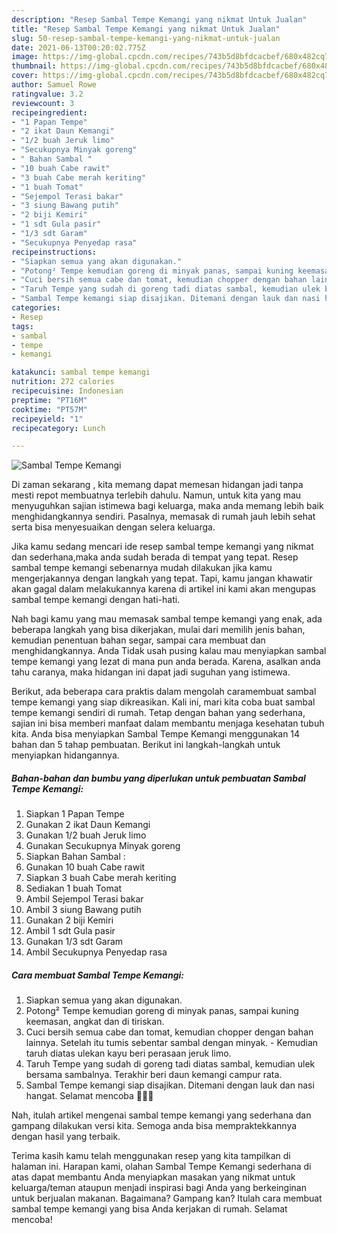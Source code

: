 ```yaml
---
description: "Resep Sambal Tempe Kemangi yang nikmat Untuk Jualan"
title: "Resep Sambal Tempe Kemangi yang nikmat Untuk Jualan"
slug: 50-resep-sambal-tempe-kemangi-yang-nikmat-untuk-jualan
date: 2021-06-13T00:20:02.775Z
image: https://img-global.cpcdn.com/recipes/743b5d8bfdcacbef/680x482cq70/sambal-tempe-kemangi-foto-resep-utama.jpg
thumbnail: https://img-global.cpcdn.com/recipes/743b5d8bfdcacbef/680x482cq70/sambal-tempe-kemangi-foto-resep-utama.jpg
cover: https://img-global.cpcdn.com/recipes/743b5d8bfdcacbef/680x482cq70/sambal-tempe-kemangi-foto-resep-utama.jpg
author: Samuel Rowe
ratingvalue: 3.2
reviewcount: 3
recipeingredient:
- "1 Papan Tempe"
- "2 ikat Daun Kemangi"
- "1/2 buah Jeruk limo"
- "Secukupnya Minyak goreng"
- " Bahan Sambal "
- "10 buah Cabe rawit"
- "3 buah Cabe merah keriting"
- "1 buah Tomat"
- "Sejempol Terasi bakar"
- "3 siung Bawang putih"
- "2 biji Kemiri"
- "1 sdt Gula pasir"
- "1/3 sdt Garam"
- "Secukupnya Penyedap rasa"
recipeinstructions:
- "Siapkan semua yang akan digunakan."
- "Potong² Tempe kemudian goreng di minyak panas, sampai kuning keemasan, angkat dan di tiriskan."
- "Cuci bersih semua cabe dan tomat, kemudian chopper dengan bahan lainnya. Setelah itu tumis sebentar sambal dengan minyak.  Kemudian taruh diatas ulekan kayu beri perasaan jeruk limo."
- "Taruh Tempe yang sudah di goreng tadi diatas sambal, kemudian ulek bersama sambalnya. Terakhir beri daun kemangi campur rata."
- "Sambal Tempe kemangi siap disajikan. Ditemani dengan lauk dan nasi hangat. Selamat mencoba 🥰🥰🥰"
categories:
- Resep
tags:
- sambal
- tempe
- kemangi

katakunci: sambal tempe kemangi 
nutrition: 272 calories
recipecuisine: Indonesian
preptime: "PT16M"
cooktime: "PT57M"
recipeyield: "1"
recipecategory: Lunch

---
```



![Sambal Tempe Kemangi](https://img-global.cpcdn.com/recipes/743b5d8bfdcacbef/680x482cq70/sambal-tempe-kemangi-foto-resep-utama.jpg)

Di zaman  sekarang , kita memang dapat memesan hidangan jadi tanpa mesti repot membuatnya terlebih dahulu. Namun, untuk kita yang mau menyuguhkan sajian istimewa bagi keluarga, maka anda memang lebih baik menghidangkannya sendiri. Pasalnya, memasak di rumah jauh lebih sehat serta bisa menyesuaikan dengan selera keluarga.

Jika kamu sedang mencari ide resep sambal tempe kemangi yang nikmat dan sederhana,maka anda sudah berada di tempat yang tepat. Resep sambal tempe kemangi  sebenarnya mudah dilakukan jika kamu mengerjakannya dengan langkah yang tepat. Tapi, kamu jangan khawatir akan gagal dalam melakukannya 
karena di artikel ini kami akan mengupas sambal tempe kemangi dengan hati-hati.  



Nah bagi kamu yang mau memasak sambal tempe kemangi yang enak, ada beberapa langkah yang bisa dikerjakan, mulai dari memilih jenis bahan, kemudian penentuan bahan segar, sampai cara membuat dan menghidangkannya. Anda Tidak usah pusing kalau mau menyiapkan sambal tempe kemangi yang lezat di mana pun anda berada. Karena, asalkan anda  tahu caranya, maka hidangan ini dapat jadi suguhan yang istimewa.

Berikut, ada beberapa cara praktis  dalam mengolah caramembuat sambal tempe kemangi yang siap dikreasikan. Kali ini, mari kita coba buat sambal tempe kemangi sendiri di rumah. Tetap dengan bahan yang sederhana, sajian ini bisa memberi manfaat dalam membantu menjaga kesehatan tubuh kita. Anda bisa menyiapkan Sambal Tempe Kemangi menggunakan 14 bahan dan 5 tahap pembuatan. Berikut ini langkah-langkah untuk menyiapkan hidangannya.

<!--inarticleads1-->

##### Bahan-bahan dan bumbu yang diperlukan untuk pembuatan Sambal Tempe Kemangi:

1. Siapkan 1 Papan Tempe
1. Gunakan 2 ikat Daun Kemangi
1. Gunakan 1/2 buah Jeruk limo
1. Gunakan Secukupnya Minyak goreng
1. Siapkan  Bahan Sambal :
1. Gunakan 10 buah Cabe rawit
1. Siapkan 3 buah Cabe merah keriting
1. Sediakan 1 buah Tomat
1. Ambil Sejempol Terasi bakar
1. Ambil 3 siung Bawang putih
1. Gunakan 2 biji Kemiri
1. Ambil 1 sdt Gula pasir
1. Gunakan 1/3 sdt Garam
1. Ambil Secukupnya Penyedap rasa




<!--inarticleads2-->

##### Cara membuat Sambal Tempe Kemangi:

1. Siapkan semua yang akan digunakan.
1. Potong² Tempe kemudian goreng di minyak panas, sampai kuning keemasan, angkat dan di tiriskan.
1. Cuci bersih semua cabe dan tomat, kemudian chopper dengan bahan lainnya. Setelah itu tumis sebentar sambal dengan minyak.  - Kemudian taruh diatas ulekan kayu beri perasaan jeruk limo.
1. Taruh Tempe yang sudah di goreng tadi diatas sambal, kemudian ulek bersama sambalnya. Terakhir beri daun kemangi campur rata.
1. Sambal Tempe kemangi siap disajikan. Ditemani dengan lauk dan nasi hangat. Selamat mencoba 🥰🥰🥰




Nah, itulah artikel mengenai  sambal tempe kemangi  yang sederhana dan gampang dilakukan versi kita. Semoga anda bisa mempraktekkannya dengan hasil yang terbaik. 

Terima kasih kamu telah menggunakan resep yang kita tampilkan di halaman ini. Harapan kami, olahan  Sambal Tempe Kemangi sederhana di atas dapat membantu Anda menyiapkan masakan yang nikmat untuk keluarga/teman ataupun menjadi inspirasi bagi Anda yang berkeinginan untuk berjualan makanan. Bagaimana? Gampang kan? Itulah cara membuat sambal tempe kemangi yang bisa Anda kerjakan di rumah. Selamat mencoba!


